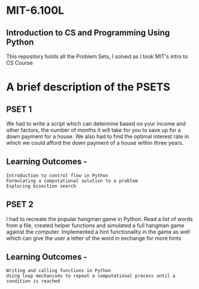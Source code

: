 # MIT-6.100L
## Introduction to CS and Programming Using Python
This repository holds all the Problem Sets, I solved as I took MIT's intro to CS Course

# A brief description of the PSETS
## PSET 1 
We had to write a script which can determine based on your income and other factors, the number of months it will take for you to save up for a down payment for a house. We also had to find the optimal interest rate in which we could afford the down payment of a house within three years.
## Learning Outcomes -
    Introduction to control flow in Python
    Formulating a computational solution to a problem
    Exploring bisection search
## PSET 2
I had to recreate the popular hangman game in Python. Read a list of words from a file, created helper functions and simulated a full hangman game against the computer. Implemented a hint functionality in the game as well which can give the user a letter of the word in exchange for more hints
## Learning Outcomes -
    Writing and calling functions in Python
    Using loop mechanisms to repeat a computational process until a condition is reached
